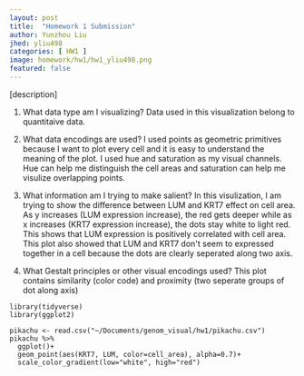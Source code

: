 ```yaml
---
layout: post
title:  "Homework 1 Submission"
author: Yunzhou Liu
jhed: yliu498
categories: [ HW1 ]
image: homework/hw1/hw1_yliu498.png
featured: false
---
```


[description]

1. What data type am I visualizing?
Data used in this visualization belong to quantitaive data.

2. What data encodings are used?
I used points as geometric primitives because I want to plot every cell and it is easy to understand the meaning of the plot. I used hue and saturation as my visual channels. Hue can help me distinguish the cell areas and saturation can help me visulize overlapping points. 

3. What information am I trying to make salient?
In this visulization, I am trying to show the difference between LUM and KRT7 effect on cell area. As y increases (LUM expression increase), the red gets deeper while as x increases (KRT7 expression increase), the dots stay white to light red. This shows that LUM expression is positively correlated with cell area. This plot also showed that LUM and KRT7 don't seem to expressed together in a cell because the dots are clearly seperated along two axis.  

4. What Gestalt principles or other visual encodings used?
This plot contains similarity (color code) and proximity (two seperate groups of dot along axis)

```{r}
library(tidyverse)
library(ggplot2)

pikachu <- read.csv("~/Documents/genom_visual/hw1/pikachu.csv")
pikachu %>%
  ggplot()+
  geom_point(aes(KRT7, LUM, color=cell_area), alpha=0.7)+
  scale_color_gradient(low="white", high="red")
```

